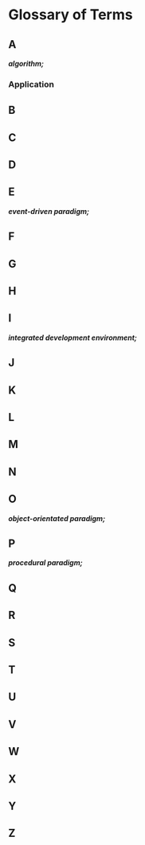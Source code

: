 # Glossary of Terms
## A
***algorithm;***
### Application
## B
## C
## D
## E
***event-driven paradigm;***
## F
## G
## H
## I
***integrated development environment;***
## J
## K
## L
## M 
## N
## O
***object-orientated paradigm;***
## P
***procedural paradigm;***
## Q
## R
## S
## T
## U 
## V
## W
## X
## Y
## Z




